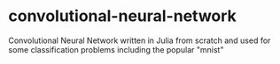 # convolutional-neural-network
Convolutional Neural Network written in Julia from scratch and used for some classification problems including the popular "mnist"
